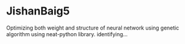 # JishanBaig5
Optimizing both weight and structure of neural network using genetic algorithm using neat-python library. identifying…
